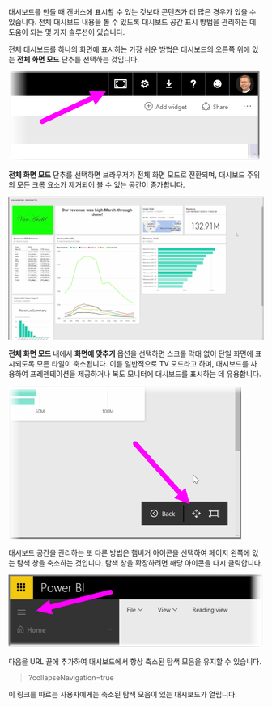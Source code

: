 대시보드를 만들 때 캔버스에 표시할 수 있는 것보다 콘텐츠가 더 많은 경우가 있을 수 있습니다. 전체 대시보드 내용을 볼 수 있도록 대시보드 공간 표시 방법을 관리하는 데 도움이 되는 몇 가지 솔루션이 있습니다.

전체 대시보드를 하나의 화면에 표시하는 가장 쉬운 방법은 대시보드의 오른쪽 위에 있는 **전체 화면 모드** 단추를 선택하는 것입니다.

![](media/4-4e-get-more-dashboard-space/4-4e_1.png)

**전체 화면 모드** 단추를 선택하면 브라우저가 전체 화면 모드로 전환되며, 대시보드 주위의 모든 크롬 요소가 제거되어 볼 수 있는 공간이 증가합니다.

![](media/4-4e-get-more-dashboard-space/4-4e_2.png)

**전체 화면 모드** 내에서 **화면에 맞추기** 옵션을 선택하면 스크롤 막대 없이 단일 화면에 표시되도록 모든 타일이 축소됩니다. 이를 일반적으로 TV 모드라고 하며, 대시보드를 사용하여 프레젠테이션을 제공하거나 복도 모니터에 대시보드를 표시하는 데 유용합니다.

![](media/4-4e-get-more-dashboard-space/4-4e_3.png)

대시보드 공간을 관리하는 또 다른 방법은 햄버거 아이콘을 선택하여 페이지 왼쪽에 있는 탐색 창을 축소하는 것입니다. 탐색 창을 확장하려면 해당 아이콘을 다시 클릭합니다.

![](media/4-4e-get-more-dashboard-space/4-4e_4.png)

다음을 URL 끝에 추가하여 대시보드에서 항상 축소된 탐색 모음을 유지할 수 있습니다.

> ?collapseNavigation=true
> 
> 

이 링크를 따르는 사용자에게는 축소된 탐색 모음이 있는 대시보드가 열립니다.

